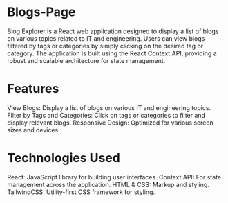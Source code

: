 # Blogs-Page
Blog Explorer is a React web application designed to display a list of blogs on various topics related to IT and engineering. Users can view blogs filtered by tags or categories by simply clicking on the desired tag or category. The application is built using the React Context API, providing a robust and scalable architecture for state management.

# Features
View Blogs: Display a list of blogs on various IT and engineering topics.
Filter by Tags and Categories: Click on tags or categories to filter and display relevant blogs.
Responsive Design: Optimized for various screen sizes and devices.

# Technologies Used
React: JavaScript library for building user interfaces.
Context API: For state management across the application.
HTML & CSS: Markup and styling.
TailwindCSS: Utility-first CSS framework for styling.
